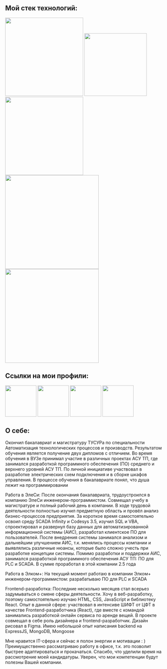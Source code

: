 
## Мой стек технологий:
<img src="https://img.shields.io/badge/HTML-white?style=for-the-badge&logo=HTML5&logoColor=red" width="250"/> <img src="https://img.shields.io/badge/CSS-white?style=for-the-badge&logo=CSS3&logoColor=7473c9" width="200"/> <img src="https://img.shields.io/badge/SCSS-white?style=for-the-badge&logo=Sass&logoColor=7473c9" width="250"/> 
  <img src="https://img.shields.io/badge/JavaScript-white?style=for-the-badge&logo=JavaScript&logoColor=orange" width="300"/> <img src="https://img.shields.io/badge/React-white?style=for-the-badge&logo=React&logoColor=blue" width="300"/>

## Ссылки на мои профили:
[<img src="https://img.shields.io/badge/-white?style=for-the-badge&logo=Habr&logoColor=7473c9" width="100"/>](https://career.habr.com/kairatkaldar)
[<img src="https://img.shields.io/badge/-white?style=for-the-badge&logo=Telegram&logoColor=7473c9" width="100"/>](
https://t.me/thenotoriousmma9)
[<img src="https://img.shields.io/badge/-white?style=for-the-badge&logo=instagram&logoColor=e84f0e" width="100"/>](https://www.instagram.com/thenotoriousmma9/)
[<img src="https://img.shields.io/badge/-white?style=for-the-badge&logo=VK&logoColor=blue" width="100"/>](https://vk.com/kaldar)

## О себе:
Окончил бакалавриат и магистратуру ТУСУРа по специальности Автоматизация технологических процессов и производств. Результатом обучения является получение двух дипломов с отличием.
Во время обучения в ВУЗе принимал участие в различных проектах АСУ ТП, где занимался разработкой программного обеспечения (ПО) среднего и верхнего уровней АСУ ТП. По личной инициативе участвовал в разработке электрических схем подключения и в сборке шкафов управления. В процессе обучения в бакалавриате понял, что душа лежит на программировании

Работа в ЭлеСи:
После окончания бакалавриата, трудоустроился в компанию ЭлеСи инженером-программистом. Совмещал учебу в магистратуре и полный рабочий день в компании. В ходе трудовой деятельности полностью изучил предметную область и провёл анализ бизнес-процессов предприятия. За короткое время самостоятельно освоил среду SCADA Infinity и Codesys 3.5, изучил SQL и VBA, спроектировал и развернул базу данных для автоматизированной информационной системы (АИС), разработал клиентское ПО для пользователей.
После внедрения системы занимался анализом и дальнейшим улучшением АИС, т.к. менялись процессы компании и выявлялись различные нюансы, которые было сложно учесть при разработке концепции системы.
Помимо разработки и поддержки АИС, занимался разработкой программного обеспечения АСУ ТП: ПО для PLC и SCADA. В сумме проработал в этой компании 2.5 года

Работа в Элком+:
На текущий момент работаю в компании Элком+ инженером-программистом: разрабатываю ПО для PLC и SCADA

Frontend-разработка:
Последние несколько месяцев стал всерьез задумываться о смене сферы деятельности. Хочу в веб-разработку, поэтому самостоятельно изучаю HTML, CSS, JavaScript и библиотеку React.
Опыт в данной сфере: участвовал в интенсиве ШИФТ от ЦФТ в качестве Frontend-разработчика (React), где вместе с командой занимались разработкой онлайн сервиса по аренде вещей. В проекте совмещал в себе роль дизайнера и frontend-разработчик. Дизайн рисовал в Figma.
Имею небольшой опыт написания backend на ExpressJS, MongoDB, Mongoose  

Мне нравится IT-сфера и сейчас я полон энергии и мотивации : ) 
Преимущественно рассматриваю работу в офисе, т.к. это позволит быстрее адаптироваться и прокачаться.
Спасибо, что уделили время на рассмотрение моей кандидатуры. Уверен, что мои компетенции будут полезны Вашей компании.
